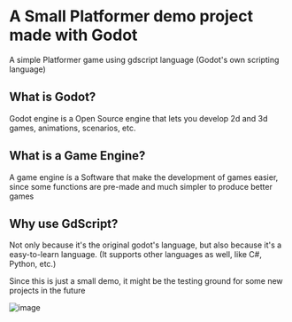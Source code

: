 # A Small Platformer demo project made with Godot
A simple Platformer game using gdscript language (Godot's own scripting language)

## What is Godot?
Godot engine is a Open Source engine that lets you develop 2d and 3d games, animations, scenarios, etc.

## What is a Game Engine?
A game engine ís a Software that make the development of games easier, since some functions are pre-made and much simpler to produce better games

## Why use GdScript?
Not only because it's the original godot's language, but also because it's a easy-to-learn language. (It supports other languages as well, like C#, Python, etc.)

Since this is just a small demo, it might be the testing ground for some new projects in the future

![image](https://user-images.githubusercontent.com/56262256/162809242-cf20f1ba-e656-42be-8c39-125ec4966cd1.png)
